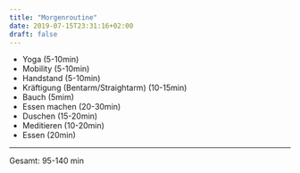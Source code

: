 ```yaml
---
title: "Morgenroutine"
date: 2019-07-15T23:31:16+02:00
draft: false
---
```

* Yoga (5-10min)
* Mobility (5-10min)
* Handstand (5-10min)
* Kräftigung (Bentarm/Straightarm) (10-15min)
* Bauch (5mim)
* Essen machen (20-30min)
* Duschen (15-20min)
* Meditieren (10-20min)
* Essen (20min)

---
Gesamt: 95-140 min

